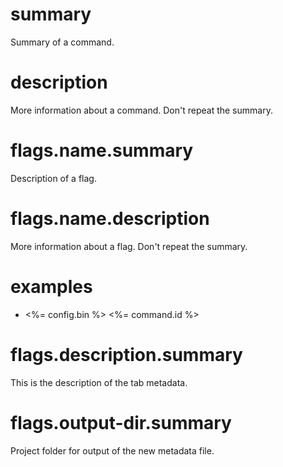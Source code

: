# summary

Summary of a command.

# description

More information about a command. Don't repeat the summary.

# flags.name.summary

Description of a flag.

# flags.name.description

More information about a flag. Don't repeat the summary.

# examples

- <%= config.bin %> <%= command.id %>

# flags.description.summary

This is the description of the tab metadata.

# flags.output-dir.summary

Project folder for output of the new metadata file.
